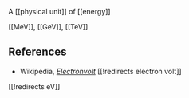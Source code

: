 
A [[physical unit]] of [[energy]]

 [[MeV]], [[GeV]], [[TeV]]

## References

* Wikipedia, _[Electronvolt](https://en.wikipedia.org/wiki/Electronvolt)_
[[!redirects electron volt]]


[[!redirects eV]]



